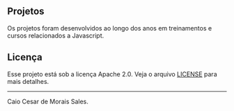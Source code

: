 ## Projetos

Os projetos foram desenvolvidos ao longo dos anos em treinamentos e cursos relacionados a Javascript.

## Licença

Esse projeto está sob a licença Apache 2.0. Veja o arquivo [LICENSE](LICENSE) para mais detalhes.

---

Caio Cesar de Morais Sales.